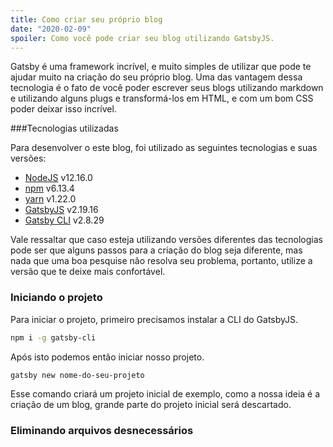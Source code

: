 ```yaml
---
title: Como criar seu próprio blog
date: "2020-02-09"
spoiler: Como você pode criar seu blog utilizando GatsbyJS.
---
```


Gatsby é uma framework incrível, e muito simples de utilizar que pode te ajudar muito na criação do seu próprio blog. Uma das vantagem dessa tecnologia é o fato de você poder escrever seus blogs utilizando markdown e utilizando alguns plugs e transformá-los em HTML, e com um bom CSS poder deixar isso incrível.

###Tecnologias utilizadas

Para desenvolver o este blog, foi utilizado as seguintes tecnologias e suas versões:

- [NodeJS](https://nodejs.org/en/) v12.16.0
- [npm](https://nodejs.org/en/) v6.13.4
- [yarn](https://classic.yarnpkg.com/en/docs/install/) v1.22.0
- [GatsbyJS](https://www.gatsbyjs.org/docs/quick-start/) v2.19.16
- [Gatsby CLI](https://www.gatsbyjs.org/docs/quick-start/) v2.8.29

Vale ressaltar que caso esteja utilizando versões diferentes das tecnologias pode ser que alguns passos para a criação do blog seja diferente, mas nada que uma boa pesquise não resolva seu problema, portanto, utilize a versão que te deixe mais confortável.

### Iniciando o projeto

Para iniciar o projeto, primeiro precisamos instalar a CLI do GatsbyJS.

```bash
npm i -g gatsby-cli
```

Após isto podemos então iniciar nosso projeto.

```bash
gatsby new nome-do-seu-projeto
```

Esse comando criará um projeto inicial de exemplo, como a nossa ideia é a criação de um blog, grande parte do projeto inicial será descartado.

### Eliminando arquivos desnecessários



